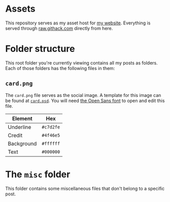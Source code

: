 # Assets
This repository serves as my asset host for [my website](https://svenluijten.com). Everything is served through
[raw.githack.com](https://raw.githack.com) directly from here.

# Folder structure
This root folder you're currently viewing contains all my posts as folders. Each of those folders has the following
files in them:

## `card.png`
The `card.png` file serves as the social image. A template for this image can be found at [`card.psd`](./card.psd).
You will need [the Open Sans font](https://fonts.google.com/specimen/Open+Sans) to open and edit this file.

| Element    | Hex       |
| ---------- | --------- |
| Underline  | `#c7d2fe` |
| Credit     | `#4f46e5` |
| Background | `#ffffff` |
| Text       | `#000000` |

# The `misc` folder
This folder contains some miscellaneous files that don't belong to a specific post.
